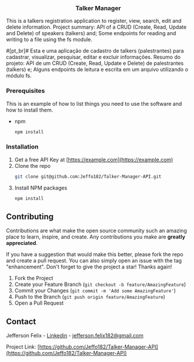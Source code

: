 <h3 align="center">Talker Manager</h3>


This is a talkers registration application to register, view, search, edit and delete information.
Project summary: 
API of a CRUD (Create, Read, Update and Delete) of speakers (talkers) and; Some endpoints for reading and writing to a file using the fs module.


#[pt_br]#
Esta e uma aplicação de cadastro de talkers (palestrantes) para cadastrar, visualizar, pesquisar, editar e excluir informações. 
Resumo do projeto:
API de um CRUD (Create, Read, Update e Delete) de palestrantes (talkers) e;
Alguns endpoints de leitura e escrita em um arquivo utilizando o módulo fs.


### Prerequisites

This is an example of how to list things you need to use the software and how to install them.
* npm
  ```sh
  npm install
  ```

### Installation

1. Get a free API Key at [https://example.com](https://example.com)
2. Clone the repo
   ```sh
   git clone git@github.com:Jeffo182/Talker-Manager-API.git
   ```
3. Install NPM packages
   ```sh
   npm install
   ```

## Contributing

Contributions are what make the open source community such an amazing place to learn, inspire, and create. Any contributions you make are **greatly appreciated**.

If you have a suggestion that would make this better, please fork the repo and create a pull request. You can also simply open an issue with the tag "enhancement".
Don't forget to give the project a star! Thanks again!

1. Fork the Project
2. Create your Feature Branch (`git checkout -b feature/AmazingFeature`)
3. Commit your Changes (`git commit -m 'Add some AmazingFeature'`)
4. Push to the Branch (`git push origin feature/AmazingFeature`)
5. Open a Pull Request


## Contact

Jefferson Felix - [Linkedin](https://www.linkedin.com/in/jefferson-felix/) - jefferson.felix182@gmail.com

Project Link: [https://github.com/Jeffo182/Talker-Manager-API](https://github.com/Jeffo182/Talker-Manager-API)

